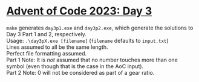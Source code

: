 # [Advent of Code 2023: Day 3](https://adventofcode.com/2023/day/3)

`make` generates `day3p1.exe` and `day3p2.exe`, which generate the solutions to Day 3 Part 1 and 2, respectively.  
Usage: `.\day3pX.exe [filename]` (`filename` defaults to `input.txt`)  
Lines assumed to all be the same length.  
Perfect file formatting assumed.  
Part 1 Note: It is *not* assumed that no number touches more than one symbol (even though that is the case in the AoC input).  
Part 2 Note: 0 will not be considered as part of a gear ratio.  
